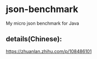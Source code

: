 # json-benchmark
My micro json benchmark for Java

## details(Chinese):
https://zhuanlan.zhihu.com/p/108486101
